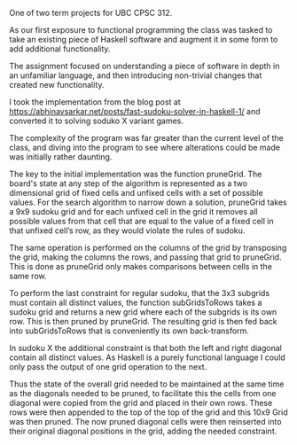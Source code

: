 One of two term projects for UBC CPSC 312.

As our first exposure to functional programming the class was tasked to take an existing piece of Haskell software and augment it in some form to add additional functionality. 

The assignment focused on understanding a piece of software in depth in an unfamiliar language, and then introducing non-trivial changes that created new functionality. 

I took the implementation from the blog post at https://abhinavsarkar.net/posts/fast-sudoku-solver-in-haskell-1/ and converted it to solving soduko X variant games.

The complexity of the program was far greater than the current level of the class, and diving into the program to see where alterations could be made was initially rather daunting. 

The key to the initial implementation was the function pruneGrid. 
The board's state at any step of the algorithm is represented as a two dimensional grid of fixed cells and unfixed cells with a set of possible values.
For the search algorithm to narrow down a solution, pruneGrid takes a 9x9 sudoku grid and for each unfixed cell in the grid it removes all possible values from that cell that are equal to the value of a fixed cell in that unfixed cell’s row, as they would violate the rules of sudoku.

The same operation is performed on the columns of the grid by transposing the grid, making the columns the rows, and passing that grid to pruneGrid. This is done as pruneGrid only makes comparisons between cells in the same row.

To perform the last constraint for regular sudoku, that the 3x3 subgrids must contain all distinct values, the function subGridsToRows takes a sudoku grid and returns a new grid where each of the subgrids is its own row.  This is then pruned by pruneGrid. The resulting grid is then fed back into subGridsToRows that is conveniently its own back-transform. 

In sudoku X the additional constraint is that both the left and right diagonal contain all distinct values. As Haskell is a purely functional language I could only pass the output of one grid operation to the next.

Thus the state of the overall grid needed to be maintained at the same time as the diagonals needed to be pruned, to facilitate this the cells from one diagonal were copied from the grid and placed in their own rows. These rows were then appended to the top of the top of the grid and this 10x9 Grid was then pruned. The now pruned diagonal cells were then reinserted into their original diagonal positions in the grid, adding the needed constraint.

